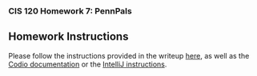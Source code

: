 ### CIS 120 Homework 7: PennPals

## Homework Instructions

Please follow the instructions provided in the writeup
[here](http://www.cis.upenn.edu/~cis120/current/hw/hw07), as well as the
[Codio documentation](http://www.cis.upenn.edu/~cis120/current/codio/) or the
[IntelliJ instructions](https://www.seas.upenn.edu/~cis120/current/intellij_setup/).
